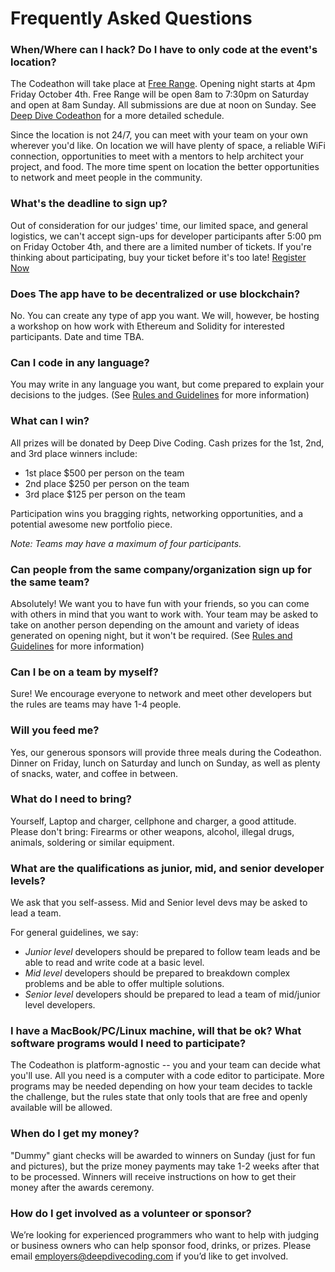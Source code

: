 # Frequently Asked Questions

### When/Where can I hack? Do I have to only code at the event's location?
The Codeathon will take place at [Free Range](https://freerangespaces.com/). Opening night starts at 4pm Friday October 4th. Free Range will be open 8am to 7:30pm on Saturday and open at 8am Sunday. All submissions are due at noon on Sunday.
See [Deep Dive Codeathon](https://deepdivecoding.com/deep-dive-codeathon/) for a more detailed schedule.

Since the location is not 24/7, you can meet with your team on your own wherever you'd like. On location we will have plenty of space, a reliable WiFi connection, opportunities to meet with a mentors to help architect your project, and food. The more time spent on location the better opportunities to network and meet people in the community.

### What's the deadline to sign up?
Out of consideration for our judges' time, our limited space, and general logistics, we can't accept sign-ups for developer participants after 5:00 pm on Friday October 4th, and there are a limited number of tickets. If you're thinking about participating, buy your ticket before it's too late! [Register Now](https://www.eventbrite.com/e/deep-dive-code-a-thon-2019-tickets-63821497818)

### Does The app have to be decentralized or use blockchain?
No. You can create any type of app you want. We will, however, be hosting a workshop on how work with Ethereum and Solidity for interested participants. Date and time TBA.

### Can I code in any language?
You may write in any language you want, but come prepared to explain your decisions to the judges. (See [Rules and Guidelines](rules-guidelines.md) for more information)

### What can I win?
All prizes will be donated by Deep Dive Coding. Cash prizes for the 1st, 2nd, and 3rd place winners include:

- 1st place $500 per person on the team
- 2nd place $250 per person on the team
- 3rd place $125 per person on the team

Participation wins you bragging rights, networking opportunities, and a potential awesome new portfolio piece.

_Note: Teams may have a maximum of four participants._

### Can people from the same company/organization sign up for the same team?
Absolutely! We want you to have fun with your friends, so you can come with others in mind that you want to work with. Your team may be asked to take on another person depending on the amount and variety of ideas generated on opening night, but it won't be required. (See [Rules and Guidelines](rules-guidelines.md) for more information)

### Can I be on a team by myself?
Sure! We encourage everyone to network and meet other developers but the rules are teams may have 1-4 people.

### Will you feed me?
Yes, our generous sponsors will provide three meals during the Codeathon. Dinner on Friday, lunch on Saturday and lunch on Sunday, as well as plenty of snacks, water, and coffee in between.

### What do I need to bring?
Yourself, Laptop and charger, cellphone and charger, a good attitude.
Please don't bring: Firearms or other weapons, alcohol, illegal drugs, animals, soldering or similar equipment.

### What are the qualifications as junior, mid, and senior developer levels?
We ask that you self-assess. Mid and Senior level devs may be asked to lead a team.

For general guidelines, we say:
- _Junior level_ developers should be prepared to follow team leads and be able to read and write code at a basic level.
- _Mid level_ developers should be prepared to breakdown complex problems and be able to offer multiple solutions.
- _Senior level_ developers should be prepared to lead a team of mid/junior level developers.

### I have a MacBook/PC/Linux machine, will that be ok? What software programs would I need to participate?
The Codeathon is platform-agnostic -- you and your team can decide what you'll use. All you need is a computer with a code editor to participate. More programs may be needed depending on how your team decides to tackle the challenge, but the rules state that only tools that are free and openly available will be allowed.

### When do I get my money?
"Dummy" giant checks will be awarded to winners on Sunday (just for fun and pictures), but the prize money payments may take 1-2 weeks after that to be processed. Winners will receive instructions on how to get their money after the awards ceremony.

### How do I get involved as a volunteer or sponsor?
We’re looking for experienced programmers who want to help with judging or business owners who can help sponsor food, drinks, or prizes. Please email employers@deepdivecoding.com if you’d like to get involved.
